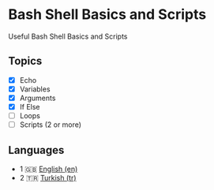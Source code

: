 # Bash Shell Basics and Scripts

Useful Bash Shell Basics and Scripts

## Topics
- [x] Echo
- [x] Variables
- [x] Arguments
- [x] If Else
- [ ] Loops
- [ ] Scripts (2 or more)

## Languages
- 1 🇬🇧 [English (en)](https://github.com/mertssmnoglu/shell-practices/tree/master/en)
- 2 🇹🇷 [Turkish (tr)](https://github.com/mertssmnoglu/shell-practices/tree/master/tr)